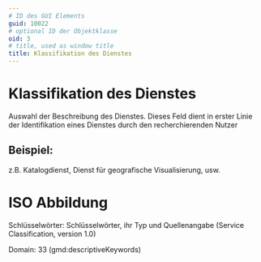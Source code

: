 ```yaml
---
# ID des GUI Elements
guid: 10022
# optional ID der Objektklasse
oid: 3
# title, used as window title
title: Klassifikation des Dienstes
---
```


# Klassifikation des Dienstes

Auswahl der Beschreibung des Dienstes. Dieses Feld dient in erster Linie der Identifikation eines Dienstes durch den recherchierenden Nutzer

## Beispiel:

z.B. Katalogdienst, Dienst für geografische Visualisierung, usw. 

# ISO Abbildung

Schlüsselwörter: Schlüsselwörter, ihr Typ und Quellenangabe (Service Classification, version 1.0)

Domain: 33 (gmd:descriptiveKeywords)


